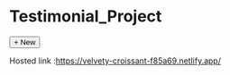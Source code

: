# Testimonial_Project

 <section class="p-3">
            <div class="row">
                <div class="col-12">
                    <button class="btn btn-primary"> + New</button>
                </div>
            </div>
        </section>

Hosted link :https://velvety-croissant-f85a69.netlify.app/ 


